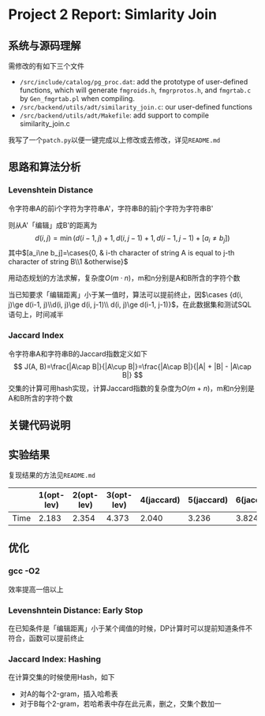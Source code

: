 # Project 2 Report: Simlarity Join



## 系统与源码理解

需修改的有如下三个文件

- `/src/include/catalog/pg_proc.dat`: add the prototype of user-defined functions, which will generate `fmgroids.h`, `fmgrprotos.h`, and `fmgrtab.c` by `Gen_fmgrtab.pl` when compiling.
- `/src/backend/utils/adt/similarity_join.c`: our user-defined functions
- `/src/backend/utils/adt/Makefile`: add support to compile similarity_join.c 

我写了一个`patch.py`以便一键完成以上修改或去修改，详见`README.md`



## 思路和算法分析



### Levenshtein Distance

令字符串A的前i个字符为字符串A'，字符串B的前j个字符为字符串B'

则从A'「编辑」成B'的距离为
$$
d(i,j)=\min(d(i-1, j)+1, d(i, j-1)+1, d(i-1, j-1)+[a_i\ne b_j])
$$
其中$[a_i\ne b_j]=\cases{0, & i-th character of string A is equal to j-th character of string B\\1 &otherwise}​$

用动态规划的方法求解，复杂度$O(m\cdot n)$，m和n分别是A和B所含的字符个数

当已知要求「编辑距离」小于某一值时，算法可以提前终止，因$\cases {d(i, j)\ge d(i-1, j)\\d(i, j)\ge d(i, j-1)\\ d(i, j)\ge d(i-1, j-1)}$，在此数据集和测试SQL语句上，时间减半



### Jaccard Index

令字符串A和字符串B的Jaccard指数定义如下
$$
J(A, B)=\frac{|A\cap B|}{|A\cup B|}=\frac{|A\cap B|}{|A| + |B| - |A\cap B|}
$$
交集的计算可用hash实现，计算Jaccard指数的复杂度为$O(m+n)$，m和n分别是A和B所含的字符个数



## 关键代码说明





## 实验结果

复现结果的方法见`README.md`

|      | 1(opt-lev) | 2(opt-lev) | 3(opt-lev) | 4(jaccard) | 5(jaccard) | 6(jaccard) |
| ---- | ---------- | ---------- | ---------- | ---------- | ---------- | ---------- |
| Time | 2.183      | 2.354      | 4.373      | 2.040      | 3.236      | 3.824      |



## 优化



### gcc -O2

效率提高一倍以上



### Levenshntein Distance: Early Stop

在已知条件是「编辑距离」小于某个阈值的时候，DP计算时可以提前知道条件不符合，函数可以提前终止



### Jaccard Index: Hashing

在计算交集的时候使用Hash，如下

- 对A的每个2-gram，插入哈希表
- 对于B每个2-gram，若哈希表中存在此元素，删之，交集个数加一